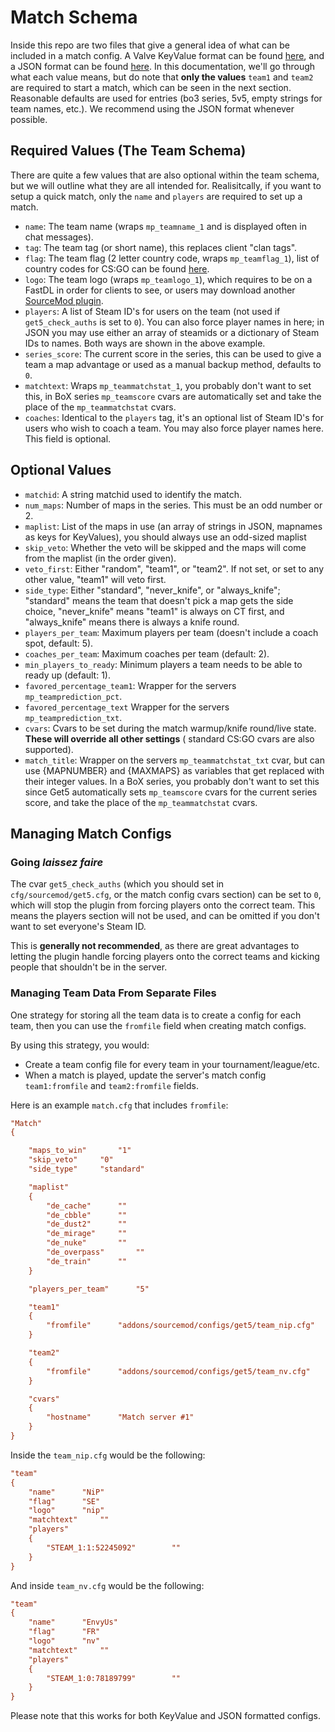 # Match Schema

Inside this repo are two files that give a general idea of what can be included in a match config. A Valve KeyValue
format can be found [here](https://github.com/splewis/get5/blob/master/configs/get5/example_match.cfg), and a JSON
format can be found [here](https://github.com/splewis/get5/blob/master/configs/get5/example_match.json). In this
documentation, we'll go through what each value means, but do note that **only the values** `team1` and `team2` are
required to start a match, which can be seen in the next section. Reasonable defaults are used for entries (bo3 series,
5v5, empty strings for team names, etc.). We recommend using the JSON format whenever possible.

## Required Values (The Team Schema)

There are quite a few values that are also optional within the team schema, but we will outline what they are all
intended for. Realisitcally, if you want to setup a quick match, only the `name` and `players` are required to set up a
match.

- `name`: The team name (wraps `mp_teamname_1` and is displayed often in chat messages).
- `tag`: The team tag (or short name), this replaces client "clan tags".
- `flag`: The team flag (2 letter country code, wraps `mp_teamflag_1`), list of country codes for CS:GO can be
  found [here](https://steamcommunity.com/sharedfiles/filedetails/?id=719079703).
- `logo`: The team logo (wraps `mp_teamlogo_1`), which requires to be on a FastDL in order for clients to see, or users
  may download another [SourceMod plugin](https://forums.alliedmods.net/showthread.php?t=258206).
- `players`: A list of Steam ID's for users on the team (not used if `get5_check_auths` is set to `0`). You can also
  force player names in here; in JSON you may use either an array of steamids or a dictionary of Steam IDs to names.
  Both ways are shown in the above example.
- `series_score`: The current score in the series, this can be used to give a team a map advantage or used as a manual
  backup method, defaults to `0`.
- `matchtext`: Wraps `mp_teammatchstat_1`, you probably don't want to set this, in BoX series `mp_teamscore` cvars are
  automatically set and take the place of the `mp_teammatchstat` cvars.
- `coaches`: Identical to the `players` tag, it's an optional list of Steam ID's for users who wish to coach a team.
  You may also force player names here. This field is optional.

## Optional Values

- `matchid`: A string matchid used to identify the match.
- `num_maps`: Number of maps in the series. This must be an odd number or 2.
- `maplist`: List of the maps in use (an array of strings in JSON, mapnames as keys for KeyValues), you should always
  use an odd-sized maplist
- `skip_veto`: Whether the veto will be skipped and the maps will come from the maplist (in the order given).
- `veto_first`: Either "random", "team1", or "team2". If not set, or set to any other value, "team1" will veto first.
- `side_type`: Either "standard", "never_knife", or "always_knife"; "standard" means the team that doesn't pick a map
  gets the side choice, "never_knife" means "team1" is always on CT first, and "always_knife" means there is always a
  knife round.
- `players_per_team`: Maximum players per team (doesn't include a coach spot, default: 5).
- `coaches_per_team`: Maximum coaches per team (default: 2).
- `min_players_to_ready`: Minimum players a team needs to be able to ready up (default: 1).
- `favored_percentage_team1`: Wrapper for the servers `mp_teamprediction_pct`.
- `favored_percentage_text` Wrapper for the servers `mp_teamprediction_txt`.
- `cvars`: Cvars to be set during the match warmup/knife round/live state. **These will override all other settings** (
  standard CS:GO cvars are also supported).
- `match_title`: Wrapper on the servers `mp_teammatchstat_txt` cvar, but can use {MAPNUMBER} and {MAXMAPS} as variables
  that get replaced with their integer values. In a BoX series, you probably don't want to set this since Get5
  automatically sets `mp_teamscore` cvars for the current series score, and take the place of the `mp_teammatchstat`
  cvars.

## Managing Match Configs

### Going *laissez faire*

The cvar `get5_check_auths` (which you should set in `cfg/sourcemod/get5.cfg`, or the match config cvars section) can be
set to `0`, which will stop the plugin from forcing players onto the correct team. This means the players section will
not be used, and can be omitted if you don't want to set everyone's Steam ID.

This is **generally not recommended**, as there are great advantages to letting the plugin handle forcing players onto
the correct teams and kicking people that shouldn't be in the server.

### Managing Team Data From Separate Files

One strategy for storing all the team data is to create a config for each team, then you can use the `fromfile` field
when creating match configs.

By using this strategy, you would:

- Create a team config file for every team in your tournament/league/etc.
- When a match is played, update the server's match config `team1:fromfile` and `team2:fromfile` fields.

Here is an example `match.cfg` that includes `fromfile`:

```cfg
"Match"
{

	"maps_to_win"		"1"
	"skip_veto"		"0"
	"side_type"		"standard"

	"maplist"
	{
		"de_cache"		""
		"de_cbble"		""
		"de_dust2"		""
		"de_mirage"		""
		"de_nuke"		""
		"de_overpass"		""
		"de_train"		""
	}

	"players_per_team"		"5"

	"team1"
	{
		"fromfile"		"addons/sourcemod/configs/get5/team_nip.cfg"
	}

	"team2"
	{
		"fromfile"		"addons/sourcemod/configs/get5/team_nv.cfg"
	}

	"cvars"
	{
		"hostname"		"Match server #1"
	}
}
```

Inside the `team_nip.cfg` would be the following:

```cfg
"team"
{
	"name"		"NiP" 
	"flag"		"SE"
	"logo"		"nip"
	"matchtext"		""
	"players"
	{
		"STEAM_1:1:52245092"		""
	}
}
```

And inside `team_nv.cfg` would be the following:

```cfg
"team"
{
	"name"		"EnvyUs" 
	"flag"		"FR"
	"logo"		"nv"
	"matchtext"		""
	"players"
	{
		"STEAM_1:0:78189799"		""
	}
}
```

Please note that this works for both KeyValue and JSON formatted configs.
